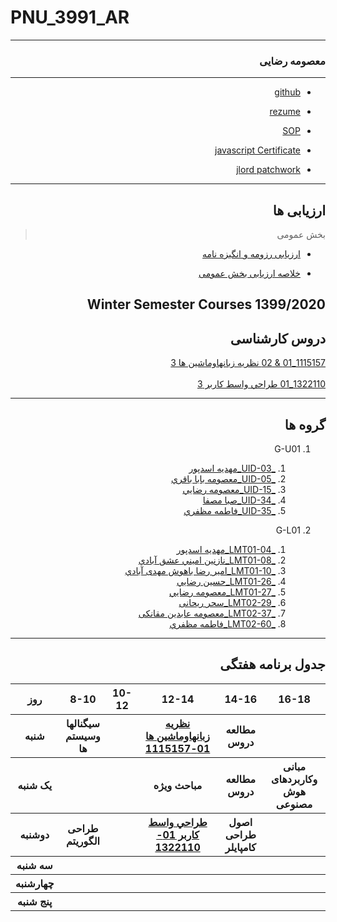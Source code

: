 # PNU_3991_AR
---------

<div dir="rtl">

### معصومه رضایی
------------
- [github](https://github.com/rezaeimasumeh)

- [rezume](https://rezaeimasumeh.github.io)

- [SOP](https://rezaeimasumeh.github.io/sop/)

- [javascript Certificate](https://github.com/rezaeimasumeh/javascript-evidence/blob/main/javascript.jpg)

- [jlord patchwork](https://github.com/rezaeimasumeh/patchwork/blob/gh-pages/html.png)

------------------
## ارزیابی ها

>  بخش عمومی

- [ارزیابی رزومه و انگیزه نامه](https://github.com/rezaeimasumeh/PNU_3991_AR/blob/main/_General/MR_CV_CheckList_AR_3991.pdf)

- [خلاصه ارزیابی بخش عمومی](https://github.com/rezaeimasumeh/PNU_3991_AR/blob/main/_General/MR_GeneralSection_CheckList_AR_3991.pdf)

## Winter Semester Courses 1399/2020

## دروس کارشناسی

[1115157_01 & 02 نظريه زبانهاوماشين ها 3](https://github.com/rezaeimasumeh/PNU_3991_AR/tree/main/theory-of-languages-and-Machines)
<br>
<br>[1322110_01 طراحي واسط كاربر 3](https://github.com/rezaeimasumeh/PNU_3991_AR/tree/main/UserInterfaceDesgin)

--------------

## گروه ها

1. G-U01
    1. [_UID-03_مهديه اسدپور](https://github.com/AliRazavi-edu/PNU_3991/tree/master/_BSc/UserInterfaceDesgin/03_%D9%85%D9%87%D8%AF%D9%8A%D9%87%20%D8%A7%D8%B3%D8%AF%D9%BE%D9%88%D8%B1)    
    1. [_UID-05_معصومه بابا باقري](https://github.com/AliRazavi-edu/PNU_3991/tree/master/_BSc/UserInterfaceDesgin/05_%D9%85%D8%B9%D8%B5%D9%88%D9%85%D9%87%20%D8%A8%D8%A7%D8%A8%D8%A7%20%D8%A8%D8%A7%D9%82%D8%B1%D9%8A)    
    1. [_UID-15_معصومه رضايي](https://github.com/AliRazavi-edu/PNU_3991/tree/master/_BSc/UserInterfaceDesgin/15_%D9%85%D8%B9%D8%B5%D9%88%D9%85%D9%87%20%D8%B1%D8%B6%D8%A7%D9%8A%D9%8A)    
    1. [_UID-34_صبا مصفا](https://github.com/AliRazavi-edu/PNU_3991/tree/master/_BSc/UserInterfaceDesgin/34_%D8%B5%D8%A8%D8%A7%20%D9%85%D8%B5%D9%81%D8%A7)    
    1. [_UID-35_فاطمه مظفري](https://github.com/AliRazavi-edu/PNU_3991/tree/master/_BSc/UserInterfaceDesgin/35_%D9%81%D8%A7%D8%B7%D9%85%D9%87%20%D9%85%D8%B8%D9%81%D8%B1%D9%8A)   
    
1. G-L01
    1. [_LMT01-04_مهديه اسدپور](https://github.com/AliRazavi-edu/PNU_3991/tree/master/_BSc/Theory-of-Languages-and-Machines/_1115157_01/04_%D9%85%D9%87%D8%AF%D9%8A%D9%87%20%D8%A7%D8%B3%D8%AF%D9%BE%D9%88%D8%B1)    
    1. [_LMT01-08_نازنين اميني عشق آبادي](https://github.com/AliRazavi-edu/PNU_3991/tree/master/_BSc/Theory-of-Languages-and-Machines/_1115157_01/08_%D9%86%D8%A7%D8%B2%D9%86%D9%8A%D9%86%20%D8%A7%D9%85%D9%8A%D9%86%D9%8A%20%D8%B9%D8%B4%D9%82%20%D8%A7%D8%A8%D8%A7%D8%AF%D9%8A)  
     1. [_LMT01-10_امیر رضا باهوش مهدی آبادي](https://github.com/AliRazavi-edu/PNU_3991/tree/master/_BSc/Theory-of-Languages-and-Machines/_1115157_01/10_%D8%A7%D9%85%D9%8A%D8%B1%D8%B1%D8%B6%D8%A7%20%D8%A8%D8%A7%D9%87%D9%88%D8%B4%20%D9%85%D9%87%D8%AF%D9%8A%20%D8%A2%D8%A8%D8%A7%D8%AF%D9%8A) 
     1. [_LMT01-26_حسین رضايي](https://github.com/AliRazavi-edu/PNU_3991/tree/master/_BSc/Theory-of-Languages-and-Machines/_1115157_01/26_%D8%AD%D8%B3%D9%8A%D9%86%20%D8%B1%D8%B6%D8%A7%D8%A6%D9%8A)    
    1. [_LMT01-27_معصومه رضايي](https://github.com/AliRazavi-edu/PNU_3991/tree/master/_BSc/Theory-of-Languages-and-Machines/_1115157_01/27_%D9%85%D8%B9%D8%B5%D9%88%D9%85%D9%87%20%D8%B1%D8%B6%D8%A7%D9%8A%D9%8A)   
    1. [_LMT02-29_سحر ریحانی](https://github.com/AliRazavi-edu/PNU_3991/tree/master/_BSc/Theory-of-Languages-and-Machines/_1115157_02/29_%D8%B3%D8%AD%D8%B1%20%D8%B1%D9%8A%D8%AD%D8%A7%D9%86%D9%8A)   
    1. [_LMT02-37_معصومه عابدين مقانکی](https://github.com/AliRazavi-edu/PNU_3991/tree/master/_BSc/Theory-of-Languages-and-Machines/_1115157_02/37_%D9%85%D8%B9%D8%B5%D9%88%D9%85%D9%87%20%D8%B9%D8%A7%D8%A8%D8%AF%D9%8A%D9%86%20%D9%85%D9%82%D8%A7%D9%86%D9%83%D9%8A)    
    1. [_LMT02-60_فاطمه مظفري](https://github.com/AliRazavi-edu/PNU_3991/tree/master/_BSc/Theory-of-Languages-and-Machines/_1115157_02/60_%D9%81%D8%A7%D8%B7%D9%85%D9%87%20%D9%85%D8%B8%D9%81%D8%B1%D9%8A) 

-------------------
## جدول برنامه هفتگی


<table style="width:100%">
  <tr>
    <th >16-18</th>
    <th >14-16</th>
    <th >12-14</th>
    <th>10-12</th>
    <th>8-10</th>
    <th>روز</th>
  </tr>
  <tr>
    <th ></th>
    <th >مطالعه دروس</th>
    <th ><a href="https://github.com/AliRazavi-edu/PNU_3991/tree/master/_BSc/Theory-of-Languages-and-Machines">نظريه زبانهاوماشين ها 01-1115157
    <th></th>
    <th>سیگنالها وسیستم ها</th>
    <th>شنبه</th>
  </tr>
   <tr>
    <th >مبانی وکاربردهای هوش مصنوعی</th>
    <th >مطالعه دروس</th>
    <th >مباحث ویژه</th>
    <th></th>
    <th ></th>
    <th>یک شنبه</th>
  </tr>
   <tr>
     <th ></th>
     <th >اصول طراحی کامپایلر</th>
     <th><a  href="https://github.com/AliRazavi-edu/PNU_3991/tree/master/_BSc/UserInterfaceDesgin">طراحي واسط كاربر
01-1322110</a><th>
    <th>طراحی الگوریتم</th>   
    <th>دوشنبه</th>
  </tr>
   <tr>
    <th ></th>
    <th ></th>
    <th></a></th>
    <th></th>
    <th ></th>
    <th>سه شنبه</th>
  </tr>
   <tr>
    <th ></th>
    <th ></th>
    <th></th>
    <th></th>
     <th ></th>
    <th>چهارشنبه</th>
  </tr>
   <tr>
   <th ></th>
    <th ></th>
     <th ></th>
     <th ></th>
     <th><a></a></th>
    <th>پنج شنبه</th>
  </tr>
</table>
